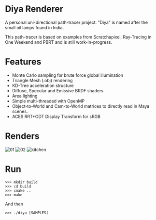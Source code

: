 # Diya Renderer
A personal uni-directional path-tracer project. "Diya" is named after the small oil lamps found in India.

This path-tracer is based on examples from Scratchapixel, Ray-Tracing in One Weekend and PBRT and is still work-in-progress.

# Features

* Monte Carlo sampling for brute force global illumination
* Triangle Mesh (.obj) rendering
* KD-Tree acceleration structure
* Diffuse, Specular and Emissive BRDF shaders
* Area lighting
* Simple multi-threaded with OpenMP
* Object-to-World and Cam-to-World matrices to directly read in Maya scenes.
* ACES RRT+ODT Display Transform for sRGB 

# Renders

![01](https://user-images.githubusercontent.com/10408010/44960199-1eb0f680-aef3-11e8-82f0-fe84fbbd008d.png)
![02](https://user-images.githubusercontent.com/10408010/44960210-3f794c00-aef3-11e8-9bd7-a84b44e31a39.png)
![kitchen](https://user-images.githubusercontent.com/10408010/44960214-4607c380-aef3-11e8-9961-70af32cc7a98.png)

# Run

```
>>> mkdir build
>>> cd build
>>> cmake ..
>>> make
```

And then
```
>>> ./diya [SAMPLES]
```
